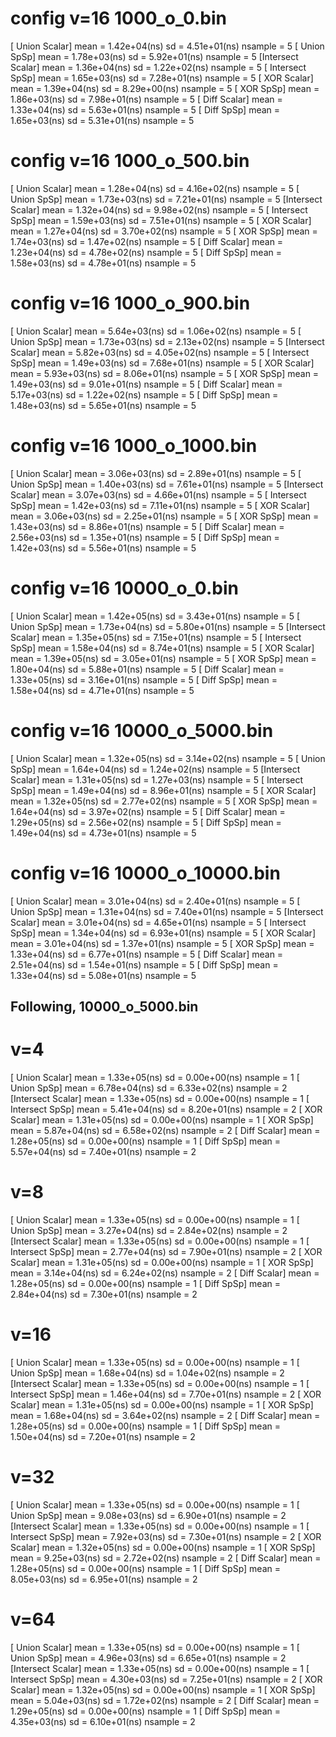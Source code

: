 # config v=16 1000_o_0.bin
[   Union Scalar]       mean =   1.42e+04(ns)   sd =   4.51e+01(ns)     nsample =     5
[     Union SpSp]       mean =   1.78e+03(ns)   sd =   5.92e+01(ns)     nsample =     5
[Intersect Scalar]      mean =   1.36e+04(ns)   sd =   1.22e+02(ns)     nsample =     5
[ Intersect SpSp]       mean =   1.65e+03(ns)   sd =   7.28e+01(ns)     nsample =     5
[     XOR Scalar]       mean =   1.39e+04(ns)   sd =   8.29e+00(ns)     nsample =     5
[       XOR SpSp]       mean =   1.86e+03(ns)   sd =   7.98e+01(ns)     nsample =     5
[    Diff Scalar]       mean =   1.33e+04(ns)   sd =   5.63e+01(ns)     nsample =     5
[      Diff SpSp]       mean =   1.65e+03(ns)   sd =   5.31e+01(ns)     nsample =     5

# config v=16 1000_o_500.bin
[   Union Scalar]       mean =   1.28e+04(ns)   sd =   4.16e+02(ns)     nsample =     5
[     Union SpSp]       mean =   1.73e+03(ns)   sd =   7.21e+01(ns)     nsample =     5
[Intersect Scalar]      mean =   1.32e+04(ns)   sd =   9.98e+02(ns)     nsample =     5
[ Intersect SpSp]       mean =   1.59e+03(ns)   sd =   7.51e+01(ns)     nsample =     5
[     XOR Scalar]       mean =   1.27e+04(ns)   sd =   3.70e+02(ns)     nsample =     5
[       XOR SpSp]       mean =   1.74e+03(ns)   sd =   1.47e+02(ns)     nsample =     5
[    Diff Scalar]       mean =   1.23e+04(ns)   sd =   4.78e+02(ns)     nsample =     5
[      Diff SpSp]       mean =   1.58e+03(ns)   sd =   4.78e+01(ns)     nsample =     5


# config v=16 1000_o_900.bin
[   Union Scalar]       mean =   5.64e+03(ns)   sd =   1.06e+02(ns)     nsample =     5
[     Union SpSp]       mean =   1.73e+03(ns)   sd =   2.13e+02(ns)     nsample =     5
[Intersect Scalar]      mean =   5.82e+03(ns)   sd =   4.05e+02(ns)     nsample =     5
[ Intersect SpSp]       mean =   1.49e+03(ns)   sd =   7.68e+01(ns)     nsample =     5
[     XOR Scalar]       mean =   5.93e+03(ns)   sd =   8.06e+01(ns)     nsample =     5
[       XOR SpSp]       mean =   1.49e+03(ns)   sd =   9.01e+01(ns)     nsample =     5
[    Diff Scalar]       mean =   5.17e+03(ns)   sd =   1.22e+02(ns)     nsample =     5
[      Diff SpSp]       mean =   1.48e+03(ns)   sd =   5.65e+01(ns)     nsample =     5

# config v=16 1000_o_1000.bin
[   Union Scalar]       mean =   3.06e+03(ns)   sd =   2.89e+01(ns)     nsample =     5
[     Union SpSp]       mean =   1.40e+03(ns)   sd =   7.61e+01(ns)     nsample =     5
[Intersect Scalar]      mean =   3.07e+03(ns)   sd =   4.66e+01(ns)     nsample =     5
[ Intersect SpSp]       mean =   1.42e+03(ns)   sd =   7.11e+01(ns)     nsample =     5
[     XOR Scalar]       mean =   3.06e+03(ns)   sd =   2.25e+01(ns)     nsample =     5
[       XOR SpSp]       mean =   1.43e+03(ns)   sd =   8.86e+01(ns)     nsample =     5
[    Diff Scalar]       mean =   2.56e+03(ns)   sd =   1.35e+01(ns)     nsample =     5
[      Diff SpSp]       mean =   1.42e+03(ns)   sd =   5.56e+01(ns)     nsample =     5

# config v=16 10000_o_0.bin
[   Union Scalar]       mean =   1.42e+05(ns)   sd =   3.43e+01(ns)     nsample =     5
[     Union SpSp]       mean =   1.73e+04(ns)   sd =   5.80e+01(ns)     nsample =     5
[Intersect Scalar]      mean =   1.35e+05(ns)   sd =   7.15e+01(ns)     nsample =     5
[ Intersect SpSp]       mean =   1.58e+04(ns)   sd =   8.74e+01(ns)     nsample =     5
[     XOR Scalar]       mean =   1.39e+05(ns)   sd =   3.05e+01(ns)     nsample =     5
[       XOR SpSp]       mean =   1.80e+04(ns)   sd =   5.88e+01(ns)     nsample =     5
[    Diff Scalar]       mean =   1.33e+05(ns)   sd =   3.16e+01(ns)     nsample =     5
[      Diff SpSp]       mean =   1.58e+04(ns)   sd =   4.71e+01(ns)     nsample =     5

# config v=16 10000_o_5000.bin
[   Union Scalar]       mean =   1.32e+05(ns)   sd =   3.14e+02(ns)     nsample =     5
[     Union SpSp]       mean =   1.64e+04(ns)   sd =   1.24e+02(ns)     nsample =     5
[Intersect Scalar]      mean =   1.31e+05(ns)   sd =   1.27e+03(ns)     nsample =     5
[ Intersect SpSp]       mean =   1.49e+04(ns)   sd =   8.96e+01(ns)     nsample =     5
[     XOR Scalar]       mean =   1.32e+05(ns)   sd =   2.77e+02(ns)     nsample =     5
[       XOR SpSp]       mean =   1.64e+04(ns)   sd =   3.97e+02(ns)     nsample =     5
[    Diff Scalar]       mean =   1.29e+05(ns)   sd =   2.56e+02(ns)     nsample =     5
[      Diff SpSp]       mean =   1.49e+04(ns)   sd =   4.73e+01(ns)     nsample =     5

# config v=16 10000_o_10000.bin
[   Union Scalar]       mean =   3.01e+04(ns)   sd =   2.40e+01(ns)     nsample =     5
[     Union SpSp]       mean =   1.31e+04(ns)   sd =   7.40e+01(ns)     nsample =     5
[Intersect Scalar]      mean =   3.01e+04(ns)   sd =   4.65e+01(ns)     nsample =     5
[ Intersect SpSp]       mean =   1.34e+04(ns)   sd =   6.93e+01(ns)     nsample =     5
[     XOR Scalar]       mean =   3.01e+04(ns)   sd =   1.37e+01(ns)     nsample =     5
[       XOR SpSp]       mean =   1.33e+04(ns)   sd =   6.77e+01(ns)     nsample =     5
[    Diff Scalar]       mean =   2.51e+04(ns)   sd =   1.54e+01(ns)     nsample =     5
[      Diff SpSp]       mean =   1.33e+04(ns)   sd =   5.08e+01(ns)     nsample =     5



## Following, 10000_o_5000.bin
# v=4 
[   Union Scalar]       mean =   1.33e+05(ns)   sd =   0.00e+00(ns)     nsample =     1
[     Union SpSp]       mean =   6.78e+04(ns)   sd =   6.33e+02(ns)     nsample =     2
[Intersect Scalar]      mean =   1.33e+05(ns)   sd =   0.00e+00(ns)     nsample =     1
[ Intersect SpSp]       mean =   5.41e+04(ns)   sd =   8.20e+01(ns)     nsample =     2
[     XOR Scalar]       mean =   1.31e+05(ns)   sd =   0.00e+00(ns)     nsample =     1
[       XOR SpSp]       mean =   5.87e+04(ns)   sd =   6.58e+02(ns)     nsample =     2
[    Diff Scalar]       mean =   1.28e+05(ns)   sd =   0.00e+00(ns)     nsample =     1
[      Diff SpSp]       mean =   5.57e+04(ns)   sd =   7.40e+01(ns)     nsample =     2

# v=8
[   Union Scalar]       mean =   1.33e+05(ns)   sd =   0.00e+00(ns)     nsample =     1
[     Union SpSp]       mean =   3.27e+04(ns)   sd =   2.84e+02(ns)     nsample =     2
[Intersect Scalar]      mean =   1.33e+05(ns)   sd =   0.00e+00(ns)     nsample =     1
[ Intersect SpSp]       mean =   2.77e+04(ns)   sd =   7.90e+01(ns)     nsample =     2
[     XOR Scalar]       mean =   1.31e+05(ns)   sd =   0.00e+00(ns)     nsample =     1
[       XOR SpSp]       mean =   3.14e+04(ns)   sd =   6.24e+02(ns)     nsample =     2
[    Diff Scalar]       mean =   1.28e+05(ns)   sd =   0.00e+00(ns)     nsample =     1
[      Diff SpSp]       mean =   2.84e+04(ns)   sd =   7.30e+01(ns)     nsample =     2

# v=16
[   Union Scalar]       mean =   1.33e+05(ns)   sd =   0.00e+00(ns)     nsample =     1
[     Union SpSp]       mean =   1.68e+04(ns)   sd =   1.04e+02(ns)     nsample =     2
[Intersect Scalar]      mean =   1.33e+05(ns)   sd =   0.00e+00(ns)     nsample =     1
[ Intersect SpSp]       mean =   1.46e+04(ns)   sd =   7.70e+01(ns)     nsample =     2
[     XOR Scalar]       mean =   1.31e+05(ns)   sd =   0.00e+00(ns)     nsample =     1
[       XOR SpSp]       mean =   1.68e+04(ns)   sd =   3.64e+02(ns)     nsample =     2
[    Diff Scalar]       mean =   1.28e+05(ns)   sd =   0.00e+00(ns)     nsample =     1
[      Diff SpSp]       mean =   1.50e+04(ns)   sd =   7.20e+01(ns)     nsample =     2

# v=32
[   Union Scalar]       mean =   1.33e+05(ns)   sd =   0.00e+00(ns)     nsample =     1
[     Union SpSp]       mean =   9.08e+03(ns)   sd =   6.90e+01(ns)     nsample =     2
[Intersect Scalar]      mean =   1.33e+05(ns)   sd =   0.00e+00(ns)     nsample =     1
[ Intersect SpSp]       mean =   7.92e+03(ns)   sd =   7.30e+01(ns)     nsample =     2
[     XOR Scalar]       mean =   1.32e+05(ns)   sd =   0.00e+00(ns)     nsample =     1
[       XOR SpSp]       mean =   9.25e+03(ns)   sd =   2.72e+02(ns)     nsample =     2
[    Diff Scalar]       mean =   1.28e+05(ns)   sd =   0.00e+00(ns)     nsample =     1
[      Diff SpSp]       mean =   8.05e+03(ns)   sd =   6.95e+01(ns)     nsample =     2


# v=64
[   Union Scalar]       mean =   1.33e+05(ns)   sd =   0.00e+00(ns)     nsample =     1
[     Union SpSp]       mean =   4.96e+03(ns)   sd =   6.65e+01(ns)     nsample =     2
[Intersect Scalar]      mean =   1.33e+05(ns)   sd =   0.00e+00(ns)     nsample =     1
[ Intersect SpSp]       mean =   4.30e+03(ns)   sd =   7.25e+01(ns)     nsample =     2
[     XOR Scalar]       mean =   1.32e+05(ns)   sd =   0.00e+00(ns)     nsample =     1
[       XOR SpSp]       mean =   5.04e+03(ns)   sd =   1.72e+02(ns)     nsample =     2
[    Diff Scalar]       mean =   1.29e+05(ns)   sd =   0.00e+00(ns)     nsample =     1
[      Diff SpSp]       mean =   4.35e+03(ns)   sd =   6.10e+01(ns)     nsample =     2